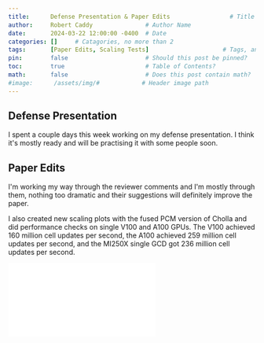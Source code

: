 ```yaml
---
title:      Defense Presentation & Paper Edits                 # Title
author:     Robert Caddy               # Author Name
date:       2024-03-22 12:00:00 -0400  # Date
categories: []     # Catagories, no more than 2
tags:       [Paper Edits, Scaling Tests]                     # Tags, any number
pin:        false                      # Should this post be pinned?
toc:        true                       # Table of Contents?
math:       false                      # Does this post contain math?
#image:      /assets/img/#            # Header image path
---
```


## Defense Presentation

I spent a couple days this week working on my defense presentation. I think it's mostly ready and will be practising it with some people soon.

## Paper Edits

I'm working my way through the reviewer comments and I'm mostly through them, nothing too dramatic and their suggestions will definitely improve the paper.

I also created new scaling plots with the fused PCM version of Cholla and did performance checks on single V100 and A100 GPUs. The V100 achieved 160 million cell updates per second, the A100 achieved 259 million cell updates per second, and the MI250X single GCD got 236 million cell updates per second.

![Monotonized version](/assets/img/2024-post-assets/2024-03-22-scaling_tests_cells_per_second.pdf)
